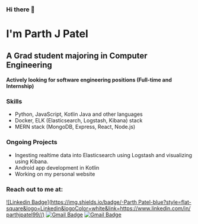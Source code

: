### Hi there 👋

I'm Parth J Patel
=============

## A Grad student majoring in Computer Engineering
####  Actively looking for software engineering positions (Full-time and Internship)

### Skills

- Python, JavaScript, Kotlin Java and other languages
- Docker, ELK (Elasticsearch, Logstash, Kibana) stack 
- MERN stack (MongoDB, Express, React, Node.js)

### Ongoing Projects

- Ingesting realtime data into Elasticsearch using Logstash and visualizing using Kibana.
- Android app development in Kotlin
- Working on my personal website

### Reach out to me at:
[![Linkedin Badge](https://img.shields.io/badge/-Parth Patel-blue?style=flat-square&logo=Linkedin&logoColor=white&link=https://www.linkedin.com/in/parthjpatel99//)](https://www.linkedin.com/in/parthjpatel99//) [![Gmail Badge](https://img.shields.io/badge/-parth8199@gmail.com-c14438?style=flat-square&logo=Gmail&logoColor=white&link=mailto:parth8199@gmail.com)](mailto:parth8199@gmail.com) [![Gmail Badge](https://img.shields.io/badge/-parthjanakbhai.patel@stonybrook.edu-c14438?style=flat-square&logo=Gmail&logoColor=white&link=mailto:parthjanakbhai.patel@stonybrook.edu)](mailto:parthjanakbhai.patel@stonybrook.edu)



<!--
**rohitkg98/rohitkg98** is a ✨ _special_ ✨ repository because its `README.md` (this file) appears on your GitHub profile.
Here are some ideas to get you started:

- 🔭 I’m currently working on ...
- 🌱 I’m currently learning ...
- 👯 I’m looking to collaborate on ...
- 🤔 I’m looking for help with ...
- 💬 Ask me about ...
- 📫 How to reach me: ...
- 😄 Pronouns: ...
- ⚡ Fun fact: ...
-->
